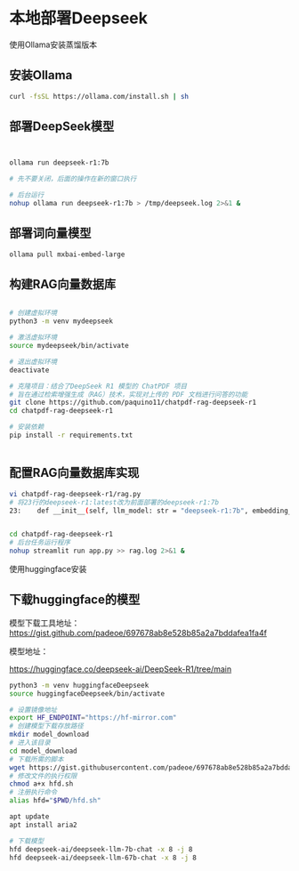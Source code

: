 # 本地部署Deepseek

使用Ollama安装蒸馏版本

## 安装Ollama

``` bash
curl -fsSL https://ollama.com/install.sh | sh
```

## 部署DeepSeek模型

``` bash


ollama run deepseek-r1:7b

# 先不要关闭，后面的操作在新的窗口执行

# 后台运行
nohup ollama run deepseek-r1:7b > /tmp/deepseek.log 2>&1 &

```
## 部署词向量模型

``` bash
ollama pull mxbai-embed-large
```

## 构建RAG向量数据库

``` bash

# 创建虚拟环境
python3 -m venv mydeepseek

# 激活虚拟环境
source mydeepseek/bin/activate

# 退出虚拟环境
deactivate

# 克隆项目：结合了DeepSeek R1 模型的 ChatPDF 项目
# 旨在通过检索增强生成（RAG）技术，实现对上传的 PDF 文档进行问答的功能
git clone https://github.com/paquino11/chatpdf-rag-deepseek-r1
cd chatpdf-rag-deepseek-r1

# 安装依赖
pip install -r requirements.txt



```

## 配置RAG向量数据库实现

```bash
vi chatpdf-rag-deepseek-r1/rag.py
# 将23行的deepseek-r1:latest改为前面部署的deepseek-r1:7b
23:    def __init__(self, llm_model: str = "deepseek-r1:7b", embedding_model: str = "mxbai-embed-large"):


cd chatpdf-rag-deepseek-r1
# 后台任务运行程序
nohup streamlit run app.py >> rag.log 2>&1 &
```


使用huggingface安装
## 下载huggingface的模型

模型下载工具地址：
https://gist.github.com/padeoe/697678ab8e528b85a2a7bddafea1fa4f

模型地址：

https://huggingface.co/deepseek-ai/DeepSeek-R1/tree/main

```bash
python3 -m venv huggingfaceDeepseek
source huggingfaceDeepseek/bin/activate

# 设置镜像地址
export HF_ENDPOINT="https://hf-mirror.com"
# 创建模型下载存放路径
mkdir model_download
# 进入该目录
cd model_download
# 下载所需的脚本
wget https://gist.githubusercontent.com/padeoe/697678ab8e528b85a2a7bddafea1fa4f/raw/3ed815fdcef9a30bd985772ab95ca57801c80bfa/hfd.sh
# 修改文件的执行权限
chmod a+x hfd.sh
# 注册执行命令
alias hfd="$PWD/hfd.sh"

apt update
apt install aria2

# 下载模型
hfd deepseek-ai/deepseek-llm-7b-chat -x 8 -j 8
hfd deepseek-ai/deepseek-llm-67b-chat -x 8 -j 8



```